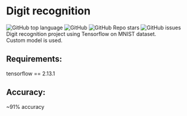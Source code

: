 # Digit recognition
![GitHub top language](https://img.shields.io/github/languages/top/Darya1377/Digit_recognition)
![GitHub](https://img.shields.io/github/license/Darya1377/Digit_recognition)
![GitHub Repo stars](https://img.shields.io/github/stars/Darya1377/Digit_recognition)
![GitHub issues](https://img.shields.io/github/issues/Darya1377/Digit_recognition)<br>
Digit recognition project using Tensorflow on MNIST dataset. <br>
Custom model is used.
## Requirements:
tensorflow == 2.13.1
## Accuracy:
~91% accuracy
